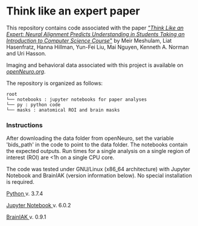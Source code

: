 # Think like an expert paper

This repository contains code associated with the paper [_"Think Like an Expert: Neural Alignment Predicts Understanding in Students Taking an Introduction to Computer Science Course_"](https://doi.org/10.1101/2020.05.05.079384) by Meir Meshulam, Liat Hasenfratz, Hanna Hillman, Yun-Fei Liu, Mai Nguyen, Kenneth A. Norman and Uri Hasson. 

Imaging and behavioral data associated with this project is available on [_openNeuro.org_](https://openneuro.org/datasets/ds003233). 

The repository is organized as follows:

```
root
└── notebooks : jupyter notebooks for paper analyses
└── py : python code
└── masks : anatomical ROI and brain masks
```

### Instructions

After downloading the data folder from openNeuro, set the variable 'bids_path' in the code to point to the data folder. The notebooks contain the expected outputs. Run times for a single analysis on a single region of interest (ROI) are <1h on a single CPU core.

The code was tested under GNU/Linux (x86_64 architecture) with Jupyter Notebook and BrainIAK (version information below). No special installation is required.

[ Python ](https://github.com/brainiak) v. 3.7.4

[ Jupyter Notebook ](https://jupyter.org/)  v. 6.0.2

[ BrainIAK ](https://github.com/brainiak)  v. 0.9.1



